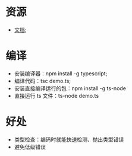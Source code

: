 # 资源
- [文档](https://www.tslang.cn/docs/home.html);

# 编译
- 安装编译器：npm install -g typescript;
- 编译代码：tsc demo.ts;
- 安装直接编译运行的包：npm install -g ts-node
- 直接运行 ts 文件：ts-node demo.ts

# 好处
- 类型检查：编码时就能快速检测、抛出类型错误
- 避免低级错误